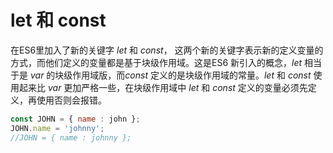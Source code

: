 # let 和 const
在ES6里加入了新的关键字 *let* 和 *const*， 这两个新的关键字表示新的定义变量的方式，而他们定义的变量都是基于块级作用域。这是ES6 新引入的概念，*let* 相当于是 *var* 的块级作用域版，而*const* 定义的是块级作用域的常量。*let* 和 *const* 使用起来比 *var* 更加严格一些，在块级作用域中 *let* 和 *const* 定义的变量必须先定义，再使用否则会报错。

```javascript
const JOHN = { name : john };
JOHN.name = 'johnny';
//JOHN = { name : johnny };
```


